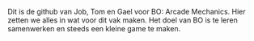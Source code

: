 Dit is de github van Job, Tom en Gael voor BO: Arcade Mechanics. Hier zetten we alles in wat voor dit vak maken. Het doel van BO is te leren samenwerken en steeds een kleine game te maken.
